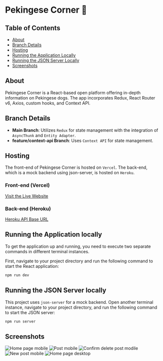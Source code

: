 
# Pekingese Corner 🐶

## Table of Contents

- [About](#about)
- [Branch Details](#branch-details)
- [Hosting](#hosting)
- [Running the Application Locally](#running-the-application-locally)
- [Running the JSON Server Locally](#running-the-json-server-locally)
- [Screenshots](#screenshots)

## About
Pekingese Corner is a React-based open platform offering in-depth information on Pekingese dogs. The app incorporates Redux, React Router v6, Axios, custom hooks, and Context API.

## Branch Details
- **Main Branch**: Utilizes `Redux` for state management with the integration of `AsyncThunk` and `Entity Adapter`.
- **feature/context-api Branch**: Uses `Context API` for state management.

## Hosting
The front-end of Pekingese Corner is hosted on `Vercel`. 
The back-end, which is a mock backend using json-server, is hosted on `Heroku`.

### Front-end (Vercel)
[Visit the Live Website](https://pekingese-blog.vercel.app/)
### Back-end (Heroku)
[Heroku API Base URL](https://pekingese-blog-8ceaec0c8c78.herokuapp.com/)

## Running the Application locally

To get the application up and running, you need to execute two separate commands in different terminal instances.

First, navigate to your project directory and run the following command to start the React application:

```bash
npm run dev
````

## Running the JSON Server locally
This project uses `json-server` for a mock backend. Open another terminal instance, navigate to your project directory, and run the following command to start the JSON server:

```bash
npm run server
```


## Screenshots

![Home page mobile](https://github.com/private-lazy-val/react-blog/assets/56920579/e042f424-5c55-41ea-ace9-58b97d7ce568)
![Post mobile](https://github.com/private-lazy-val/react-blog/assets/56920579/320981d6-3123-470c-8629-31668bbefcc2)
![Confirm delete post modile](https://github.com/private-lazy-val/react-blog/assets/56920579/c520c90c-881a-4e78-9e18-e0cd968e58bd)
![New post mobile](https://github.com/private-lazy-val/react-blog/assets/56920579/c769a398-1379-4fb6-bcfa-eae5f8522dc6)
![Home page desktop](https://github.com/private-lazy-val/react-blog/assets/56920579/01f0466c-b031-418b-ad84-2423c509f7e3)

